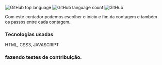 ![GitHub top language](https://img.shields.io/github/languages/top/Lucianosillva/Contador)
![GitHub language count](https://img.shields.io/github/languages/count/Lucianosillva/Contador)
![GitHub](https://img.shields.io/github/license/Lucianosillva/Contador)

Com este contador podemos escolher o início e fim da contagem e também os passos entre cada contagem.
### Tecnologias usadas
HTML, CSS3, JAVASCRIPT

### fazendo testes de contribuição.

